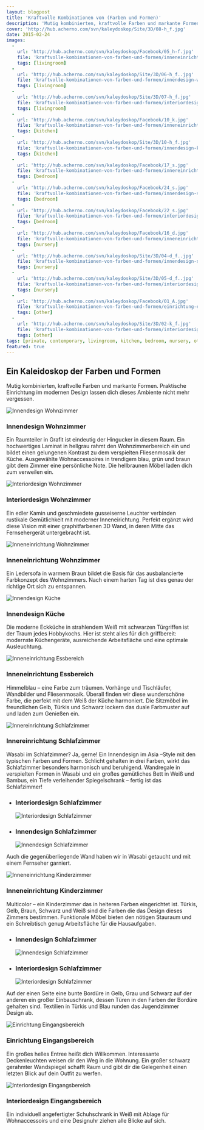 ```yaml
---
layout: blogpost
title: 'Kraftvolle Kombinationen von (Farben und Formen)'
description: 'Mutig kombinierten, kraftvolle Farben und markante Formen. Praktische Einrichtung im modernen Design lassen dich dieses Ambiente nicht mehr vergessen.'
cover: 'http://hub.acherno.com/svn/kaleydoskop/Site/3D/08-h_f.jpg'
date: 2015-02-24
images:
  -
    url: 'http://hub.acherno.com/svn/kaleydoskop/Facebook/05_h-f.jpg'
    file: 'kraftvolle-kombinationen-von-farben-und-formen/inneneinrichtung-wohnzimmer.jpg'
    tags: [livingroom]
  -
    url: 'http://hub.acherno.com/svn/kaleydoskop/Site/3D/06-h_f..jpg'
    file: 'kraftvolle-kombinationen-von-farben-und-formen/innendesign-wohnzimmer.jpg'
    tags: [livingroom]
  -
    url: 'http://hub.acherno.com/svn/kaleydoskop/Site/3D/07-h_f.jpg'
    file: 'kraftvolle-kombinationen-von-farben-und-formen/interiordesign-wohnzimmer.jpg'
    tags: [livingroom]
  -
    url: 'http://hub.acherno.com/svn/kaleydoskop/Facebook/10_k.jpg'
    file: 'kraftvolle-kombinationen-von-farben-und-formen/inneneinrichtung-essbereich.jpg'
    tags: [kitchen]
  -
    url: 'http://hub.acherno.com/svn/kaleydoskop/Site/3D/10-h_f.jpg'
    file: 'kraftvolle-kombinationen-von-farben-und-formen/innendesign-küche.jpg'
    tags: [kitchen]
  -
    url: 'http://hub.acherno.com/svn/kaleydoskop/Facebook/17_s.jpg'
    file: 'kraftvolle-kombinationen-von-farben-und-formen/innereinrichtung-schlafzimmer.jpg'
    tags: [bedroom]
  -
    url: 'http://hub.acherno.com/svn/kaleydoskop/Facebook/24_s.jpg'
    file: 'kraftvolle-kombinationen-von-farben-und-formen/innendesign-schlafzimmer.jpg'
    tags: [bedroom]
  -
    url: 'http://hub.acherno.com/svn/kaleydoskop/Facebook/22_s.jpg'
    file: 'kraftvolle-kombinationen-von-farben-und-formen/interiordesign-schlafzimmer.jpg'
    tags: [bedroom]
  -
    url: 'http://hub.acherno.com/svn/kaleydoskop/Facebook/16_d.jpg'
    file: 'kraftvolle-kombinationen-von-farben-und-formen/inneneinrichtung-kinderzimmer.jpg'
    tags: [nursery]
  -
    url: 'http://hub.acherno.com/svn/kaleydoskop/Site/3D/04-d_f..jpg'
    file: 'kraftvolle-kombinationen-von-farben-und-formen/innendesign-schlafzimmer.jpg'
    tags: [nursery]
  -
    url: 'http://hub.acherno.com/svn/kaleydoskop/Site/3D/05-d_f..jpg'
    file: 'kraftvolle-kombinationen-von-farben-und-formen/interiordesign-schlafzimmer.jpg'
    tags: [nursery]
  -
    url: 'http://hub.acherno.com/svn/kaleydoskop/Facebook/01_A.jpg'
    file: 'kraftvolle-kombinationen-von-farben-und-formen/einrichtung-eingangsbereich.jpg'
    tags: [other]
  -
    url: 'http://hub.acherno.com/svn/kaleydoskop/Site/3D/02-k_f.jpg'
    file: 'kraftvolle-kombinationen-von-farben-und-formen/interiordesign-eingangsbereich.jpg'
    tags: [other]
tags: [private, contemporary, livingroom, kitchen, bedroom, nursery, other]
featured: true
---
```

## Ein Kaleidoskop der **Farben und Formen**
Mutig kombinierten, kraftvolle Farben und markante Formen. Praktische Einrichtung im modernen Design lassen dich dieses Ambiente nicht mehr vergessen.

![Innendesign Wohnzimmer](kraftvolle-kombinationen-von-farben-und-formen/innendesign-wohnzimmer.jpg)
### Innendesign **Wohnzimmer**

Ein Raumteiler in Grafit ist eindeutig der Hingucker in diesem Raum.  Ein hochwertiges Laminat  in hellgrau rahmt den Wohnzimmerbereich ein und bildet einen gelungenen Kontrast zu dem verspielten Fliesenmosaik der Küche. Ausgewählte Wohnaccessoires in trendigem blau, grün und braun gibt dem Zimmer eine persönliche Note. Die hellbraunen Möbel  laden dich zum verweilen ein.

![Interiordesign Wohnzimmer](kraftvolle-kombinationen-von-farben-und-formen/interiordesign-wohnzimmer.jpg)
### Interiordesign **Wohnzimmer**

Ein edler Kamin und geschmiedete gusseiserne Leuchter verbinden rustikale Gemütlichkeit mit moderner Inneneirichtung.  Perfekt ergänzt wird diese  Vision mit einer graphitfarbenen 3D Wand, in deren Mitte das Fernsehergerät untergebracht ist. 

![Inneneinrichtung Wohnzimmer](kraftvolle-kombinationen-von-farben-und-formen/inneneinrichtung-wohnzimmer.jpg)
### Inneneinrichtung **Wohnzimmer**

Ein Ledersofa in warmem Braun bildet die Basis für das ausbalancierte Farbkonzept des Wohnzimmers. Nach einem harten Tag ist dies genau der richtige Ort sich zu entspannen.

![Innendesign Küche](kraftvolle-kombinationen-von-farben-und-formen/innendesign-küche.jpg)
### Innendesign **Küche**

Die moderne Eckküche in strahlendem Weiß mit schwarzen Türgriffen ist der Traum jedes Hobbykochs. Hier ist steht alles für dich griffbereit: modernste Küchengeräte, ausreichende Arbeitsfläche und eine optimale Ausleuchtung.

![Inneneinrichtung Essbereich](kraftvolle-kombinationen-von-farben-und-formen/inneneinrichtung-essbereich.jpg) 
### Inneneinrichtung **Essbereich**

Himmelblau – eine Farbe zum träumen.  Vorhänge und Tischläufer, Wandbilder und Fliesenmosaik. Überall finden wir diese wunderschöne Farbe, die  perfekt mit dem Weiß der Küche harmoniert. Die Sitzmöbel im freundlichen Gelb, Türkis und Schwarz lockern das duale Farbmuster auf und laden zum Genießen ein.

![Innereinrichtung Schlafzimmer](kraftvolle-kombinationen-von-farben-und-formen/innereinrichtung-schlafzimmer.jpg)
### Innereinrichtung **Schlafzimmer**

Wasabi im Schlafzimmer? Ja, gerne!
Ein Innendesign im Asia –Style mit den typischen Farben und Formen.  Schlicht gehalten in drei Farben, wirkt das Schlafzimmer besonders harmonisch und beruhigend.  Wandregale in verspielten Formen in Wasabi  und ein großes gemütliches Bett in Weiß und  Bambus, ein Tiefe verleihender Spiegelschrank – fertig ist das Schlafzimmer!

-   ### Interiordesign **Schlafzimmer**
    ![Interiordesign Schlafzimmer](kraftvolle-kombinationen-von-farben-und-formen/interiordesign-schlafzimmer.jpg)
-   ### Innendesign **Schlafzimmer**
    ![Innendesign Schlafzimmer](kraftvolle-kombinationen-von-farben-und-formen/innendesign-schlafzimmer.jpg)

Auch die gegenüberliegende Wand haben wir in Wasabi getaucht und mit einem Fernseher garniert.

![Inneneinrichtung  Kinderzimmer](kraftvolle-kombinationen-von-farben-und-formen/inneneinrichtung-kinderzimmer.jpg)
### Inneneinrichtung  **Kinderzimmer**

Multicolor – ein Kinderzimmer das in heiteren Farben eingerichtet ist.  Türkis, Gelb, Braun, Schwarz und Weiß sind die Farben die das Design dieses Zimmers bestimmen. Funktionale Möbel bieten den nötigen Stauraum und ein Schreibtisch genug Arbeitsfläche für die Hausaufgaben. 

-   ### Innendesign **Schlafzimmer**
    ![Innendesign Schlafzimmer](kraftvolle-kombinationen-von-farben-und-formen/innendesign-schlafzimmer.jpg)
-   ### Interiordesign **Schlafzimmer**
    ![Interiordesign Schlafzimmer](kraftvolle-kombinationen-von-farben-und-formen/interiordesign-schlafzimmer.jpg)
 
Auf der einen Seite eine bunte Bordüre in Gelb, Grau und Schwarz auf der anderen ein großer Einbauschrank, dessen Türen in den Farben der Bordüre gehalten sind.  Textilien in Türkis und Blau runden das Jugendzimmer Design ab.

![Einrichtung Eingangsbereich](kraftvolle-kombinationen-von-farben-und-formen/einrichtung-eingangsbereich.jpg)
### Einrichtung **Eingangsbereich**

Ein großes helles Entree heißt dich Willkommen. Interessante Deckenleuchten weisen dir den Weg in die Wohnung. Ein großer schwarz gerahmter Wandspiegel schafft Raum und gibt dir die Gelegenheit einen letzten Blick auf dein Outfit zu werfen.

![Interiordesign Eingangsbereich](kraftvolle-kombinationen-von-farben-und-formen/interiordesign-eingangsbereich.jpg)
### Interiordesign **Eingangsbereich**

Ein individuell angefertigter Schuhschrank in Weiß mit Ablage für Wohnaccessoirs und eine Designuhr ziehen alle Blicke auf sich. 
